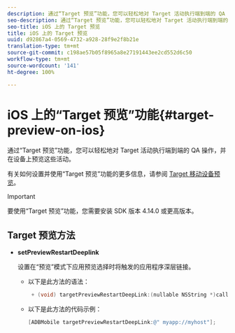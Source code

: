 ```yaml
---
description: 通过“Target 预览”功能，您可以轻松地对 Target 活动执行端到端的 QA 操作，并在设备上预览这些活动。
seo-description: 通过“Target 预览”功能，您可以轻松地对 Target 活动执行端到端的 QA 操作，并在设备上预览这些活动。
seo-title: iOS 上的 Target 预览
title: iOS 上的 Target 预览
uuid: d92867a4-0569-4732-a928-28f9e2f8b21e
translation-type: tm+mt
source-git-commit: c198ae57b05f8965a8e27191443ee2cd552d6c50
workflow-type: tm+mt
source-wordcount: '141'
ht-degree: 100%

---
```



# iOS 上的“Target 预览”功能{#target-preview-on-ios}

通过“Target 预览”功能，您可以轻松地对 Target 活动执行端到端的 QA 操作，并在设备上预览这些活动。

有关如何设置并使用“Target 预览”功能的更多信息，请参阅 [Target 移动设备预览](https://docs.adobe.com/content/help/zh-Hans/target/using/implement-target/mobile-apps/target-mobile-preview.html)。

>[!IMPORTANT]
>
>要使用“Target 预览”功能，您需要安装 SDK 版本 4.14.0 或更高版本。

## Target 预览方法

* **setPreviewRestartDeeplink**

   设置在“预览”模式下应用预览选择时将触发的应用程序深层链接。

   * 以下是此方法的语法：

      ```objective-c
       + (void) targetPreviewRestartDeepLink:(nullable NSString *)callbackURL;
      ```

   * 以下是此方法的代码示例：

      ```objective-c
      [ADBMobile targetPreviewRestartDeepLink:@" myapp://myhost"]; 
      ```
